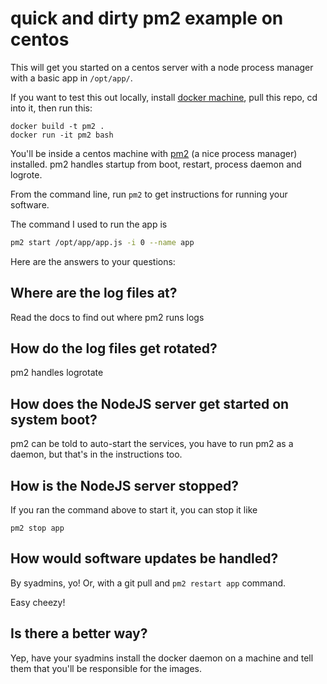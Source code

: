 # quick and dirty pm2 example on centos

This will get you started on a centos server with a node process manager with a
basic app in `/opt/app/`.

If you want to test this out locally, install [docker
machine](https://docs.docker.com/machine/), pull this repo, cd into it, then run
this:

```
docker build -t pm2 .
docker run -it pm2 bash
```


You'll be inside a centos machine with [pm2](https://github.com/Unitech/pm2) (a
nice process manager) installed.  pm2 handles startup from boot, restart,
process daemon and logrote.

From the command line, run `pm2` to get instructions for running your software.

The command I used to run the app is

```bash
pm2 start /opt/app/app.js -i 0 --name app
```

Here are the answers to your questions:

## Where are the log files at?

Read the docs to find out where pm2 runs logs

## How do the log files get rotated?

pm2 handles logrotate

## How does the NodeJS server get started on system boot?

pm2 can be told to auto-start the services, you have to run pm2 as a daemon, but
that's in the instructions too.

## How is the NodeJS server stopped?

If you ran the command above to start it, you can stop it like

```
pm2 stop app
```

## How would software updates be handled?

By syadmins, yo!  Or, with a git pull and `pm2 restart app` command.

Easy cheezy!

## Is there a better way?

Yep, have your syadmins install the docker daemon on a machine and tell them
that you'll be responsible for the images.
